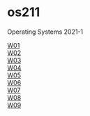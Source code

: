 # os211
Operating Systems 2021-1 

[W01](https://github.com/aladster/os211/blob/master/w01.md)<br>
[W02](https://github.com/aladster/os211/blob/master/w02.md)<br>
[W03](https://github.com/aladster/os211/blob/master/w03.md)<br>
[W04](https://github.com/aladster/os211/blob/master/w04.md)<br>
[W05](https://github.com/aladster/os211/blob/master/w05.md)<br>
[W06](https://github.com/aladster/os211/blob/master/w06.md)<br>
[W07](https://github.com/aladster/os211/blob/master/w07.md)<br>
[W08](https://github.com/aladster/os211/blob/master/w08.md)<br>
[W09](https://github.com/aladster/os211/blob/master/w09.md)<br>

